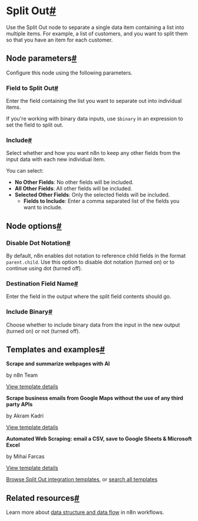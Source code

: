 [](https://github.com/n8n-io/n8n-docs/edit/main/docs/integrations/builtin/core-nodes/n8n-nodes-base.splitout.md "Edit this page")

# Split Out[#](#split-out "Permanent link")

Use the Split Out node to separate a single data item containing a list into multiple items. For example, a list of customers, and you want to split them so that you have an item for each customer.

## Node parameters[#](#node-parameters "Permanent link")

Configure this node using the following parameters.

### Field to Split Out[#](#field-to-split-out "Permanent link")

Enter the field containing the list you want to separate out into individual items.

If you're working with binary data inputs, use `$binary` in an expression to set the field to split out.

### Include[#](#include "Permanent link")

Select whether and how you want n8n to keep any other fields from the input data with each new individual item.

You can select:

*   **No Other Fields**: No other fields will be included.
*   **All Other Fields**: All other fields will be included.
*   **Selected Other Fields**: Only the selected fields will be included.
    *   **Fields to Include**: Enter a comma separated list of the fields you want to include.

## Node options[#](#node-options "Permanent link")

### Disable Dot Notation[#](#disable-dot-notation "Permanent link")

By default, n8n enables dot notation to reference child fields in the format `parent.child`. Use this option to disable dot notation (turned on) or to continue using dot (turned off).

### Destination Field Name[#](#destination-field-name "Permanent link")

Enter the field in the output where the split field contents should go.

### Include Binary[#](#include-binary "Permanent link")

Choose whether to include binary data from the input in the new output (turned on) or not (turned off).

## Templates and examples[#](#templates-and-examples "Permanent link")

**Scrape and summarize webpages with AI**

by n8n Team

[View template details](https://n8n.io/workflows/1951-scrape-and-summarize-webpages-with-ai/)

**Scrape business emails from Google Maps without the use of any third party APIs**

by Akram Kadri

[View template details](https://n8n.io/workflows/2567-scrape-business-emails-from-google-maps-without-the-use-of-any-third-party-apis/)

**Automated Web Scraping: email a CSV, save to Google Sheets & Microsoft Excel**

by Mihai Farcas

[View template details](https://n8n.io/workflows/2275-automated-web-scraping-email-a-csv-save-to-google-sheets-and-microsoft-excel/)

[Browse Split Out integration templates](https://n8n.io/integrations/split-out/), or [search all templates](https://n8n.io/workflows/)

## Related resources[#](#related-resources "Permanent link")

Learn more about [data structure and data flow](../../../../data/) in n8n workflows.